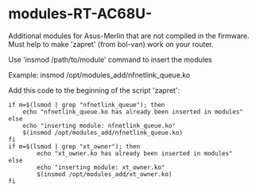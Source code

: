 # modules-RT-AC68U-
Additional modules for Asus-Merlin that are not compiled in the firmware. Must help to make 'zapret' (from bol-van) work on your router.

Use 'insmod /path/to/module' command to insert the modules

Example: insmod /opt/modules_add/nfnetlink_queue.ko

Add this code to the beginning of the script 'zapret':

    if m=$(lsmod | grep "nfnetlink_queue"); then
    	echo "nfnetlink_queue.ko has already been inserted in modules"
    else
    	echo "inserting module: nfnetlink_queue.ko"
    	$(insmod /opt/modules_add/nfnetlink_queue.ko)
    fi
    if m=$(lsmod | grep "xt_owner"); then
            echo "xt_owner.ko has already been inserted in modules"
    else
            echo "inserting module: xt_owner.ko"
            $(insmod /opt/modules_add/xt_owner.ko)
    fi
